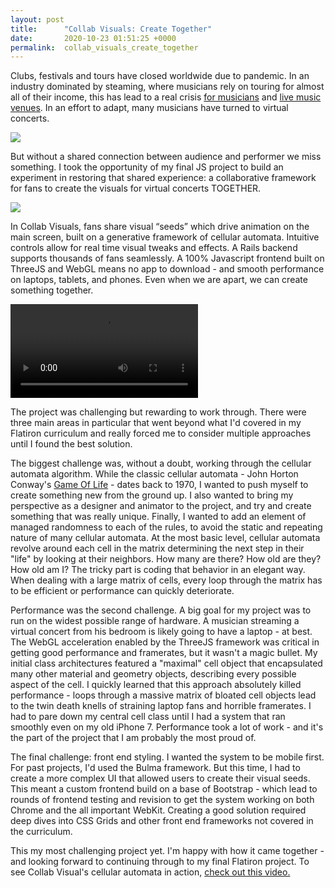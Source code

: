 ```yaml
---
layout: post
title:      "Collab Visuals: Create Together"
date:       2020-10-23 01:51:25 +0000
permalink:  collab_visuals_create_together
---
```



Clubs, festivals and tours have closed worldwide due to pandemic.  In an industry dominated by steaming, where musicians rely on touring for almost all of their income, this has lead to a real crisis [for musicians](https://www.nme.com/news/music/a-third-of-musicians-could-leave-industry-due-to-coronavirus-new-study-says-2758172) and [live music venues](https://wjla.com/news/local/after-u-street-hall-closes-struggling-dc-venues-concerned-for-future).  In an effort to adapt, many musicians have turned to virtual concerts. 

![](https://edmidentity.com/wp-content/uploads/2020/05/SecretSky1-696x399.png)

But without a shared connection between audience and performer we miss something. I took the opportunity of my final JS project to build an experiment in restoring that shared experience: a collaborative framework for fans to create the visuals for virtual concerts TOGETHER.

![](https://i.imgur.com/xi4Krok.jpg)

In Collab Visuals, fans share visual “seeds” which drive animation on the main screen, built on a generative framework of cellular automata. Intuitive controls allow for real time visual tweaks and effects. A Rails backend supports thousands of fans seamlessly. A 100% Javascript frontend built on ThreeJS and WebGL means no app to download - and smooth performance on laptops, tablets, and phones. Even when we are apart, we can create something together.

![](https://i.imgur.com/dTgkj8u.mp4)

The project was challenging but rewarding to work through. There were three main areas in particular that went beyond what I'd covered in my Flatiron curriculum and really forced me to consider multiple approaches until I found the best solution. 

The biggest challenge was, without a doubt, working through the cellular automata algorithm. While the classic cellular automata - John Horton Conway's [Game Of Life](https://en.wikipedia.org/wiki/Conway's_Game_of_Life) - dates back to 1970, I wanted to push myself to create something new from the ground up. I also wanted to bring my perspective as a designer and animator to the project, and try and create something that was really unique. Finally, I wanted to add an element of managed randomness to each of the rules, to avoid the static and repeating nature of many cellular automata. At the most basic level, cellular automata revolve around each cell in the matrix determining the next step in their "life" by looking at their neighbors. How many are there? How old are they? How old am I? The tricky part is coding that behavior in an elegant way. When dealing with a large matrix of cells, every loop through the matrix has to be efficient or performance can quickly deteriorate.

Performance was the second challenge. A big goal for my project was to run on the widest possible range of hardware. A musician streaming a virtual concert from his bedroom is likely going to have a laptop - at best. The WebGL acceleration enabled by the ThreeJS framework was critical in getting good performance and framerates, but it wasn't a magic bullet. My initial class architectures featured a "maximal" cell object that encapsulated many other material and geometry objects, describing every possible aspect of the cell. I quickly learned that this approach absolutely killed performance - loops through a massive matrix of bloated cell objects lead to the twin death knells of straining laptop fans and horrible framerates. I had to pare down my central cell class until I had a system that ran smoothly even on my old iPhone 7. Performance took a lot of work - and it's the part of the project that I am probably the most proud of. 

The final challenge: front end styling. I wanted the system to be mobile first. For past projects, I'd used the Bulma framework. But this time, I had to create a more complex UI that allowed users to create their visual seeds. This meant a custom frontend build on a base of Bootstrap - which lead to rounds of frontend testing and revision to get the system working on both Chrome and the all important WebKit. Creating a good solution required deep dives into CSS Grids and other front end frameworks not covered in the curriculum. 

This my most challenging project yet. I'm happy with how it came together - and looking forward to continuing through to my final Flatiron project. To see Collab Visual's cellular automata in action, [check out this video.](https://invisiblelightnetwork.com/2020/10/22/collab-visuals/)
